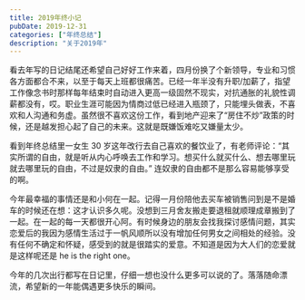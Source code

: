 ```yaml
---
title: 2019年终小记
pubDate: 2019-12-31
categories: ["年终总结"]
description: "关于2019年"
---
```


看去年写的日记结尾还希望自己好好工作来着，四月份换了个新领导，专业和习惯各方面都合不来，以至于每天上班都很痛苦。已经一年半没有升职/加薪了，指望工作像念书时那样每年结束时自动进入更高一级固然不现实，对抗通胀的礼貌性调薪都没有，哎。职业生涯可能因为情商过低已经进入瓶颈了，只能埋头做表，不喜欢和人沟通和务虚。虽然很不喜欢这份工作，看到地产迎来了“房住不炒”政策的时候，还是越发担心起了自己的未来。这就是既嫌饭难吃又嫌量太少。

看到年终总结里一女生 30 岁这年改行去自己喜欢的餐饮业了，有老师评论：“其实所谓的自由，就是听从内心呼唤去工作和学习。想买什么就买什么、想去哪里玩就去哪里玩的自由，不过是奴隶的自由。” 连奴隶的自由都不是那么容易能够享受的啊。

今年最幸福的事情还是和小何在一起。记得一月份陪他去买车被销售问到是不是婚车的时候还在想：这才认识多久呢。没想到三月舍友搬走要退租就顺理成章搬到了一起。在一起的每一天都很开心阿。有时候身边的朋友会找我探讨感情问题，其实恋爱后的我因为感情生活过于一帆风顺所以没有增加任何男女之间相处的经验。没有任何不确定和怀疑，感受到的就是很踏实的爱意。不知道是因为大人们的恋爱就是这样呢还是 he is the right one。

今年的几次出行都写在日记里，仔细一想也没什么更多可以说的了。落落随命漂流，希望新的一年能偶遇更多快乐的瞬间。
